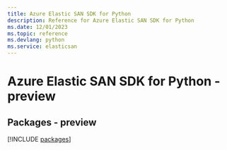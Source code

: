 ```yaml
---
title: Azure Elastic SAN SDK for Python
description: Reference for Azure Elastic SAN SDK for Python
ms.date: 12/01/2023
ms.topic: reference
ms.devlang: python
ms.service: elasticsan
---
```

# Azure Elastic SAN SDK for Python - preview
## Packages - preview
[!INCLUDE [packages](elastic-san-index.md)]